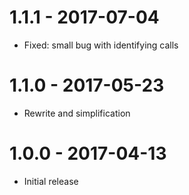 # 1.1.1 - 2017-07-04
* Fixed: small bug with identifying calls

# 1.1.0 - 2017-05-23
* Rewrite and simplification

# 1.0.0 - 2017-04-13
* Initial release